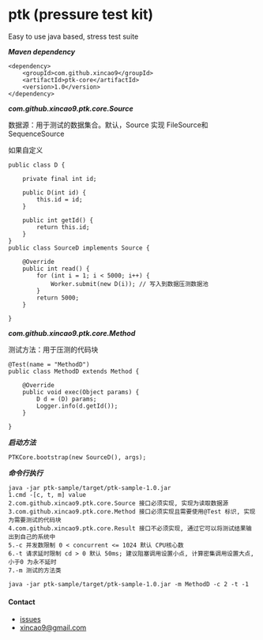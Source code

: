 # ptk (pressure test kit)
Easy to use java based, stress test suite

**_Maven dependency_**

```
<dependency>
    <groupId>com.github.xincao9</groupId>
    <artifactId>ptk-core</artifactId>
    <version>1.0</version>
</dependency>
```
**_com.github.xincao9.ptk.core.Source_**

数据源：用于测试的数据集合。默认，Source 实现 FileSource和SequenceSource

如果自定义

```
public class D {

    private final int id;

    public D(int id) {
        this.id = id;
    }

    public int getId() {
        return this.id;
    }
}
public class SourceD implements Source {

    @Override
    public int read() {
        for (int i = 1; i < 5000; i++) {
            Worker.submit(new D(i)); // 写入到数据压测数据池
        }
        return 5000;
    }

}
```

**_com.github.xincao9.ptk.core.Method_**

测试方法：用于压测的代码块

```
@Test(name = "MethodD")
public class MethodD extends Method {

    @Override
    public void exec(Object params) {
        D d = (D) params;
        Logger.info(d.getId());
    }

}
```

**_启动方法_**

```
PTKCore.bootstrap(new SourceD(), args);
```

**_命令行执行_**

```
java -jar ptk-sample/target/ptk-sample-1.0.jar
1.cmd -[c, t, m] value
2.com.github.xincao9.ptk.core.Source 接口必须实现, 实现为读取数据源
3.com.github.xincao9.ptk.core.Method 接口必须实现且需要使用@Test 标识, 实现为需要测试的代码块
4.com.github.xincao9.ptk.core.Result 接口不必须实现, 通过它可以将测试结果输出到自己的系统中
5.-c 并发数限制 0 < concurrent <= 1024 默认 CPU核心数
6.-t 请求延时限制 cd > 0 默认 50ms; 建议阻塞调用设置小点, 计算密集调用设置大点, 小于0 为永不延时
7.-m 测试的方法类

java -jar ptk-sample/target/ptk-sample-1.0.jar -m MethodD -c 2 -t -1
```


#### Contact

* [issues](https://github.com/xincao9/ptk/issues)
* xincao9@gmail.com
